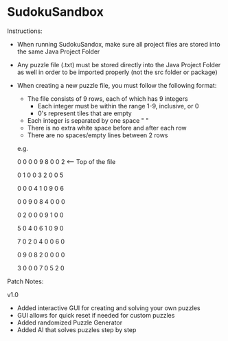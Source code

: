 # SudokuSandbox
Instructions:
- When running SudokuSandox, make sure all project files are stored into the same Java Project Folder
- Any puzzle file (.txt) must be stored directly into the Java Project Folder as well in order to be imported properly (not the src folder or package)
- When creating a new puzzle file, you must follow the following format:
    - The file consists of 9 rows, each of which has 9 integers
        - Each integer must be within the range 1-9, inclusive, or 0
        - 0's represent tiles that are empty
    - Each integer is separated by one space " "
    - There is no extra white space before and after each row
    - There are no spaces/empty lines between 2 rows
    
    e.g.

  0 0 0 0 9 8 0 0 2 <-- Top of the file
  
  0 1 0 0 3 2 0 0 5
  
  0 0 0 4 1 0 9 0 6
  
  0 0 9 0 8 4 0 0 0
  
  0 2 0 0 0 9 1 0 0
  
  5 0 4 0 6 1 0 9 0
  
  7 0 2 0 4 0 0 6 0
  
  0 9 0 8 2 0 0 0 0
  
  3 0 0 0 7 0 5 2 0



Patch Notes:

v1.0
- Added interactive GUI for creating and solving your own puzzles
- GUI allows for quick reset if needed for custom puzzles
- Added randomized Puzzle Generator
- Added AI that solves puzzles step by step




